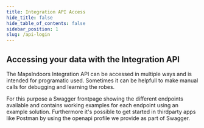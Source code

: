 ```yaml
---
title: Integration API Access
hide_title: false
hide_table_of_contents: false
sidebar_position: 1
slug: /api-login
---
```


## Accessing your data with the Integration API

The MapsIndoors Integration API can be accessed in multiple ways and is intended for programatic used.
Sometimes it can be helpfull to make manual calls for debugging and learning the robes.

For this purpose a Swagger frontpage showing the different endpoints available and contains working examples for each endpoint using an example solution.
Furthermore it's possible to get started in thirdparty apps like Postman by using the openapi profile we provide as part of Swagger.